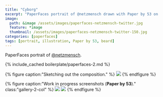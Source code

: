 ```yaml
---
title: "Cyborg"
excerpt: "PaperFaces portrait of @netzmensch drawn with Paper by 53 on an iPad."
image: 
  path: &image /assets/images/paperfaces-netzmensch-twitter.jpg 
  feature: *image
  thumbnail: /assets/images/paperfaces-netzmensch-twitter-150.jpg
categories: [paperfaces]
tags: [portrait, illustration, Paper by 53, beard]
---
```


PaperFaces portrait of [@netzmensch](https://twitter.com/netzmensch).

{% include_cached boilerplate/paperfaces-2.md %}

{% figure caption:"Sketching out the composition." %}
[![](/assets/images/paperfaces-netzmensch-process-1-750.jpg)](/assets/images/paperfaces-netzmensch-process-1-lg.jpg)
{% endfigure %}

{% figure caption:"Work in progress screenshots (**Paper by 53**)." class:"gallery-2-col" %}
[![](/assets/images/paperfaces-netzmensch-process-2-600.jpg)](/assets/images/paperfaces-netzmensch-process-2-lg.jpg)
[![](/assets/images/paperfaces-netzmensch-process-3-600.jpg)](/assets/images/paperfaces-netzmensch-process-3-lg.jpg)
{% endfigure %}
